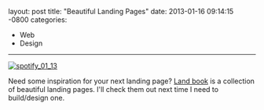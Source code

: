 layout: post
title:  "Beautiful Landing Pages"
date:   2013-01-16 09:14:15 -0800
categories:
  - Web
  - Design
---

 [![spotify_01_13](/attachments/dc3851789dd63ea6aee1fbab52edd0be/image.png)](http://www.spotify.com/int/video-splash/)  

 Need some inspiration for your next landing page?  [Land book](http://land-book.com)  is a collection of beautiful landing pages. I'll check them out next time I need to build/design one.

